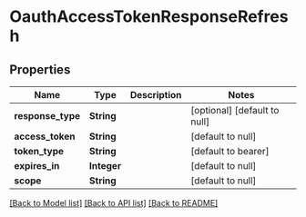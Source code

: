 # OauthAccessTokenResponseRefresh
## Properties

| Name | Type | Description | Notes |
|------------ | ------------- | ------------- | -------------|
| **response\_type** | **String** |  | [optional] [default to null] |
| **access\_token** | **String** |  | [default to null] |
| **token\_type** | **String** |  | [default to bearer] |
| **expires\_in** | **Integer** |  | [default to null] |
| **scope** | **String** |  | [default to null] |

[[Back to Model list]](../README.md#documentation-for-models) [[Back to API list]](../README.md#documentation-for-api-endpoints) [[Back to README]](../README.md)

